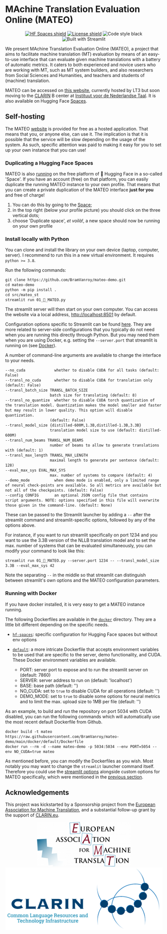 # MAchine Translation Evaluation Online (MATEO)

<p align="center">
  <a href="https://huggingface.co/spaces/BramVanroy/mateo-demo" target="_blank"><img alt="HF Spaces shield" src="https://img.shields.io/badge/%F0%9F%A4%97-%20HF%20Spaces-orange?style=flat"></a>
  <a href="https://www.gnu.org/licenses/gpl-3.0" target="_blank"><img alt="License shield" src="https://img.shields.io/badge/License-GPLv3-blue.svg?style=flat"></a>
  <img alt="Code style black" src="https://img.shields.io/badge/code%20style-black-000000.svg?style=flat">
  <img alt="Built with Streamlit" src="https://img.shields.io/static/v1?style=for-the-badge&message=Streamlit&color=FF4B4B&logo=Streamlit&logoColor=FFFFFF&label&style=flat">
</p>


We present MAchine Translation Evaluation Online (MATEO), a project that aims to facilitate machine translation (MT)
evaluation by means of an easy-to-use interface that can evaluate given machine translations with a battery of
automatic metrics. It caters to both experienced and novice users who are working with MT, such as MT system builders,
and also researchers from Social Sciences and Humanities, and teachers and students of (machine) translation.

MATEO can be accessed on [this website](https://lt3.ugent.be/mateo/), currently hosted by LT3 but soon
moving to the [CLARIN](https://www.clarin.eu/) B center at [Instituut voor de Nederlandse Taal](https://ivdnt.org/).
It is also available on Hugging Face [Spaces](https://huggingface.co/spaces/BramVanroy/mateo-demo).

## Self-hosting

The MATEO [website](https://lt3.ugent.be/mateo/) is provided for free as a hosted application. That means that you, or
anyone else, can use it. The implication is that it is possible that the service will be slow depending on the usage of
the system. As such, specific attention was paid to making it easy for you to set up your own instance that you can use!

### Duplicating a Hugging Face Spaces

MATEO is also [running](https://huggingface.co/spaces/BramVanroy/mateo-demo) on the free platform of 🤗 Hugging Face in a
so-called 'Space'. If you have an account (free) on that platform, you can easily duplicate the running MATEO instance
to your own profile. That means that you can create a private duplication of the MATEO interface **just for you** and
free of charge!

1. You can do this by going to the [Space](https://huggingface.co/spaces/BramVanroy/mateo-demo);
2. in the top right (below your profile picture) you should click on the three vertical dots;
3. choose 'Duplicate space', _et&nbsp;voilà!_, a new space should now be running on your own profile

### Install locally with Python

You can clone and install the library on your own device (laptop, computer, server). I recommend to run this in a new 
virtual environment. It requires `python >= 3.8`.

Run the following commands:

```shell
git clone https://github.com/BramVanroy/mateo-demo.git
cd mateo-demo
python -m pip install .
cd src/mateo_st
streamlit run 01_🎈_MATEO.py
```

The streamlit server will then start on your own computer. You can access the website via a local address,
[http://localhost:8501](http://localhost:8501) by default. 

Configuration options specific to Streamlit can be found
[here](https://docs.streamlit.io/library/advanced-features/configuration). They are more related to server-side configurations
that you typically do not need when you are running this directly through Python. But you may need them when you are
using Docker, e.g. setting the `--server.port` that streamlit is running on (see [Docker](#running-with-docker)).

A number of command-line arguments are available to change the interface to your needs.

```shell
--no_cuda             whether to disable CUDA for all tasks (default: False)                                                                                                                                      
--transl_no_cuda      whether to disable CUDA for translation only (default: False)                                                                                                                               
--transl_batch_size TRANSL_BATCH_SIZE                                                                                                                                                                             
                    batch size for translating (default: 8)                                                                                                                                                     
--transl_no_quantize  whether to disable CUDA torch quantization of the translation model. Quantization makes the model smaller and faster but may result in lower quality. This option will disable quantization.
                    (default: False)                                                                                                                                                                            
--transl_model_size {distilled-600M,1.3B,distilled-1.3B,3.3B}                                                                                                                                                     
                    translation model size to use (default: distilled-600M)                                                                                                                                     
--transl_num_beams TRANSL_NUM_BEAMS                                                                                                                                                                               
                    number of beams to allow to generate translations with (default: 1)
--transl_max_length TRANSL_MAX_LENGTH
                    maximal length to generate per sentence (default: 128)
--eval_max_sys EVAL_MAX_SYS
                    max. number of systems to compare (default: 4)
--demo_mode           when demo mode is enabled, only a limited range of neural check-points are available. So all metrics are available but not all of the checkpoints. (default: False)
--config CONFIG       an optional JSON config file that contains script arguments. NOTE: options specified in this file will overwrite those given in the command-line. (default: None)
```

These can be passed to the Streamlit launcher by adding a `--` after the streamlit command and streamlit-specific
options, followed by any of the options above.

For instance, if you want to run streamlit specifically on port 1234 and you want to use the 3.3B version of the
NLLB translation model and to set the max. number of systems that can be evaluated simultaneously, you can modify
your command to look like this:

```shell
streamlit run 01_🎈_MATEO.py --server.port 1234 -- --transl_model_size 3.3B --eval_max_sys 42 
```

Note the separating `--` in the middle so that streamlit can distinguish between streamlit's own options and the MATEO
configuration parameters.


### Running with Docker

If you have docker installed, it is very easy to get a MATEO instance running.

The following Dockerfiles are available in the [`docker`](docker) directory. They are a little bit different depending
on the specific needs.

- [`hf-spaces`](docker/hf-spaces/Dockerfile): specific configuration for Hugging Face spaces but without env options
- [`default`](docker/default/Dockerfile): a more intricate Dockerfile that accepts environment variables to be used
that are specific to the server, demo functionality, and CUDA. These Docker environment variables are available.

  - PORT: server port to expose and to run the streamlit server on (default: 7860)
  - SERVER: server address to run on (default: 'localhost')
  - BASE: base path (default: '')
  - NO_CUDA: set to `true` to disable CUDA for all operations (default: '')
  - DEMO_MODE: set to `true` to disable some options for neural metrics and to limit the max. upload size to 1MB 
  per file (default: '')

As an example, to build and run the repository on port 5034 with CUDA disabled, you can run the following commands which
will automatically use the most recent default Dockerfile from Github.

```shell
docker build -t mateo https://raw.githubusercontent.com/BramVanroy/mateo-demo/main/docker/default/Dockerfile
docker run --rm -d --name mateo-demo -p 5034:5034 --env PORT=5054 --env NO_CUDA=true mateo
```

As mentioned before, you can modify the Dockerfiles as you wish. Most notably you may want to change the `streamlit`
launcher command itself. Therefore you could use the [streamlit options]([here](https://docs.streamlit.io/library/advanced-features/configuration))
alongside custom options for MATEO specifically, which were mentioned in the [previous section](#install-locally-with-python).


## Acknowledgements

This project was kickstarted by a Sponsorship project from the
[European Association for Machine Translation](https://eamt.org/), and
a substantial follow-up grant by the support of [CLARIN.eu](https://www.clarin.eu/).

<p align="center">
  <a href="https://eamt.org/" target="_blank"><img alt="EAMT logo" src="src/mateo_st/img/eamt.png"></a>
  <a href="https://www.clarin.eu/" target="_blank"><img alt="CLARIN logo" src="src/mateo_st/img/clarin.png"></a>
</p>